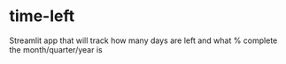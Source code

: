 # time-left
Streamlit app that will track how many days are left  and what % complete the month/quarter/year is
